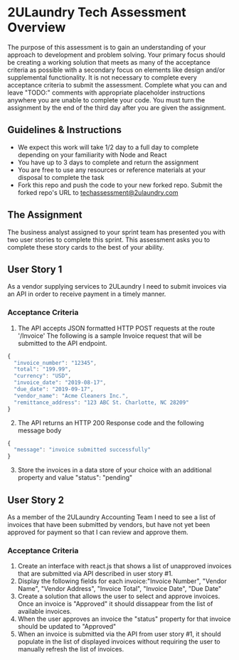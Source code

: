 # 2ULaundry Tech Assessment Overview

The purpose of this assessment is to gain an understanding of your approach to development and problem solving. Your primary focus should be creating a working solution that meets as many of the acceptance criteria as possible with a secondary focus on elements like design and/or supplemental functionality. It is not necessary to complete every acceptance criteria to submit the assessment. Complete what you can and leave "TODO:" comments with appropriate placeholder instructions anywhere you are unable to complete your code. You must turn the assignment by the end of the third day after you are given the assignment.

## Guidelines & Instructions

- We expect this work will take 1/2 day to a full day to complete depending on your familiarity with Node and React
- You have up to 3 days to complete and return the assignment
- You are free to use any resources or reference materials at your disposal to complete the task
- Fork this repo and push the code to your new forked repo. Submit the forked repo's URL to techassessment@2ulaundry.com

## The Assignment
The business analyst assigned to your sprint team has presented you with two user stories to complete this sprint. This assessment asks you to complete these story cards to the best of your ability. 

## User Story 1
As a vendor supplying services to 2ULaundry I need to submit invoices via an API in order to receive payment in a timely manner.

### Acceptance Criteria
1. The API accepts JSON formatted HTTP POST requests at the route '/Invoice'
The following is a sample Invoice request that will be submitted to the API endpoint.
```javascript
{
  "invoice_number": "12345",
  "total": "199.99",
  "currency": "USD",
  "invoice_date": "2019-08-17",
  "due_date": "2019-09-17",
  "vendor_name": "Acme Cleaners Inc.",
  "remittance_address": "123 ABC St. Charlotte, NC 28209"
}
```

2. The API returns an HTTP 200 Response code and the following message body

```javascript
{
  "message": "invoice submitted successfully"
}
```
3. Store the invoices in a data store of your choice with an additional property and value "status": "pending" 

## User Story 2
As a member of the 2ULaundry Accounting Team I need to see a list of invoices that have been submitted by vendors, but have not yet been approved for payment so that I can review and approve them.

### Acceptance Criteria
1. Create an interface with react.js that shows a list of unapproved invoices that are submitted via API described in user story #1.
2. Display the following fields for each invoice:"Invoice Number", "Vendor Name", "Vendor Address", "Invoice Total", "Invoice Date", "Due Date"
3. Create a solution that allows the user to select and approve invoices. Once an invoice is "Approved" it should dissappear from the list of available invoices.
4. When the user approves an invoice the "status" property for that invoice should be updated to "Approved"
5. When an invoice is submitted via the API from user story #1, it should populate in the list of displayed invoices without requiring the user to manually refresh the list of invoices.
